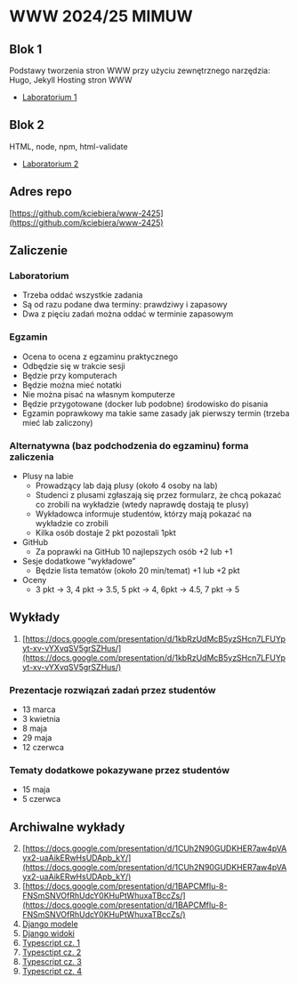 # WWW 2024/25 MIMUW

## Blok 1

Podstawy tworzenia stron WWW przy użyciu zewnętrznego narzędzia: Hugo, Jekyll
Hosting stron WWW

* [Laboratorium 1](lab1.md)

## Blok 2

HTML, node, npm, html-validate

* [Laboratorium 2](lab2.md)

## Adres repo

[https://github.com/kciebiera/www-2425](https://github.com/kciebiera/www-2425)

## Zaliczenie

### Laboratorium

- Trzeba oddać wszystkie zadania
- Są od razu podane dwa terminy: prawdziwy i zapasowy
- Dwa z pięciu zadań można oddać w terminie zapasowym

### Egzamin

- Ocena to ocena z egzaminu praktycznego
- Odbędzie się w trakcie sesji
- Będzie przy komputerach 
- Będzie można mieć notatki
- Nie można pisać na własnym komputerze
- Będzie przygotowane (docker lub podobne) środowisko do pisania
- Egzamin poprawkowy ma takie same zasady jak pierwszy termin (trzeba mieć lab zaliczony)

### Alternatywna (baz podchodzenia do egzaminu) forma zaliczenia

- Plusy na labie
    - Prowadzący lab dają plusy (około 4 osoby na lab)
    - Studenci z plusami zgłaszają się przez formularz, że chcą pokazać co zrobili na wykładzie (wtedy naprawdę 
dostają te plusy)
    - Wykładowca informuje studentów,  którzy mają pokazać na wykładzie co zrobili
    - Kilka osób dostaje 2 pkt pozostali 1pkt 
- GitHub
    - Za poprawki na GitHub 10 najlepszych osób +2 lub +1
- Sesje dodatkowe “wykładowe”	
    - Będzie lista tematów (około 20 min/temat) +1 lub +2 pkt
- Oceny
    - 3 pkt -> 3, 4 pkt -> 3.5, 5 pkt -> 4, 6pkt -> 4.5, 7 pkt -> 5

## Wykłady

1. [https://docs.google.com/presentation/d/1kbRzUdMcB5yzSHcn7LFUYpyt-xv-vYXvqSV5grSZHus/](https://docs.google.com/presentation/d/1kbRzUdMcB5yzSHcn7LFUYpyt-xv-vYXvqSV5grSZHus/)

### Prezentacje rozwiązań zadań przez studentów

- 13 marca
- 3 kwietnia
- 8 maja
- 29 maja
- 12 czerwca

### Tematy dodatkowe pokazywane przez studentów

- 15 maja
- 5 czerwca

## Archiwalne wykłady

2. [https://docs.google.com/presentation/d/1CUh2N90GUDKHER7aw4pVAyx2-uaAikERwHsUDApb_kY/](https://docs.google.com/presentation/d/1CUh2N90GUDKHER7aw4pVAyx2-uaAikERwHsUDApb_kY/)
3. [https://docs.google.com/presentation/d/1BAPCMfIu-8-FNSmSNVOfRhUdcY0KHuPtWhuxaTBccZs/](https://docs.google.com/presentation/d/1BAPCMfIu-8-FNSmSNVOfRhUdcY0KHuPtWhuxaTBccZs/)
4. [Django modele](https://docs.google.com/presentation/d/19cJHJPblaSPFIpfNaoejK2VXJPA8B5-64q1P2NXFd1o/edit?usp=sharing)
5. [Django widoki](https://docs.google.com/presentation/d/1xjZKXYhxbjELq3o1zgKCJ0fhgnlOe7WQsS00KTNUgXw/edit?usp=sharing)
6. [Typescript cz. 1](https://docs.google.com/presentation/d/1tpYqL2zcvDk8I2JVciwGpwe2EHLbwnDEsonxEgii2Jk/edit?usp=sharing)
7. [Typesctipt cz. 2](https://docs.google.com/presentation/d/1dhH7TMW9QJreBwXV41HFaJVBB62x5Yj6hUGTgrDMFTA/edit?usp=sharing)
8. [Typescript cz. 3](https://docs.google.com/presentation/d/1tjHFnvyAT7Hb08NxBkTWXkB2vOBYRbuyXNx7YKxnaBg/edit?usp=sharing)
9. [Typescript cz. 4](https://docs.google.com/presentation/d/1X4kTZo3U9rbrvk36nCYrvk79Bh5GU7BY4hVsf903u1U/edit?usp=sharing)

